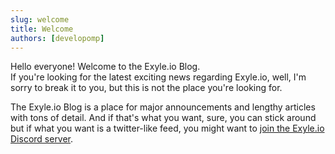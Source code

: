 ```yaml
---
slug: welcome
title: Welcome
authors: [developomp]
---
```


Hello everyone! Welcome to the Exyle.io Blog.<br />
If you're looking for the latest exciting news regarding Exyle.io, well, I'm
sorry to break it to you, but this is not the place you're looking for.

The Exyle.io Blog is a place for major announcements and lengthy articles with
tons of detail. And if that's what you want, sure, you can stick around but if
what you want is a twitter-like feed, you might want to
[join the Exyle.io Discord server](https://discord.gg/synPSeuNFK).
